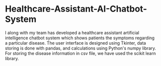 # Healthcare-Assistant-AI-Chatbot-System
I along with my team has developed a healthcare assistant artificial intelligence chatbot system which shows patients the symptoms regarding a particular disease. The user interface is designed using Tkinter, data storing is done with pandas, and calculations using Python's numpy library. For storing the disease information in csv file, we have used the scikit learn library.
